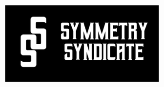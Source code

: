 <!--
Banner Image
-->
![](https://github.com/SymmetrySyndicate/.github/blob/main/assets/banner/github_banner.png?raw=true)
